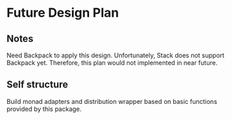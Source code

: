 Future Design Plan
====

## Notes

Need Backpack to apply this design.
Unfortunately, Stack does not support Backpack yet.
Therefore, this plan would not implemented in near future.

## Self structure

Build monad adapters and distribution wrapper based on basic functions provided by this package.
